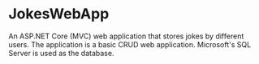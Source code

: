 # JokesWebApp
An ASP.NET Core (MVC) web application that stores jokes by different users. The application is a basic CRUD web application. Microsoft's SQL Server is used as the database.
